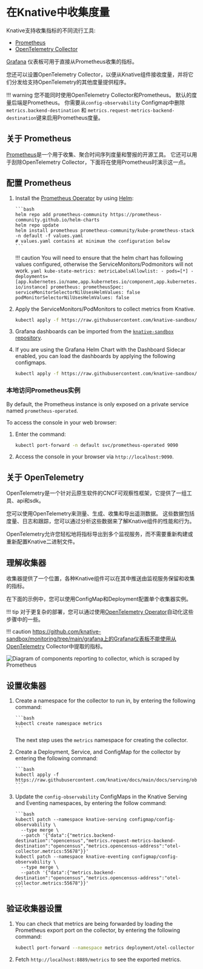 # 在Knative中收集度量

Knative支持收集指标的不同流行工具:

- [Prometheus](https://prometheus.io/)
- [OpenTelemetry Collector](https://opentelemetry.io/docs/collector/)

[Grafana](https://grafana.com/oss/) 仪表板可用于直接从Prometheus收集的指标。

您还可以设置OpenTelemetry Collector，以便从Knative组件接收度量，并将它们分发给支持OpenTelemetry的其他度量提供程序。

!!! warning
    您不能同时使用OpenTelemetry Collector和Prometheus。
    默认的度量后端是Prometheus。
    你需要从`config-observability` Configmap中删除`metrics.backend-destination` 和 `metrics.request-metrics-backend-destination`键来启用Prometheus度量。

## 关于 Prometheus

[Prometheus](https://prometheus.io/)是一个用于收集、聚合时间序列度量和警报的开源工具。
它还可以用于刮除OpenTelemetry Collector，下面将在使用Prometheus时演示这一点。

## 配置 Prometheus

1. Install the [Prometheus Operator](https://github.com/prometheus-community/helm-charts/tree/main/charts/kube-prometheus-stack) by using [Helm](https://helm.sh/docs/intro/using_helm/):

       ```bash
       helm repo add prometheus-community https://prometheus-community.github.io/helm-charts
       helm repo update
       helm install prometheus prometheus-community/kube-prometheus-stack -n default -f values.yaml
       # values.yaml contains at minimum the configuration below
       ```

    !!! caution
        You will need to ensure that the helm chart has following values configured, otherwise the ServiceMonitors/Podmonitors will not work.
        ```yaml
        kube-state-metrics:
          metricLabelsAllowlist:
            - pods=[*]
            - deployments=[app.kubernetes.io/name,app.kubernetes.io/component,app.kubernetes.io/instance]
        prometheus:
          prometheusSpec:
            serviceMonitorSelectorNilUsesHelmValues: false
            podMonitorSelectorNilUsesHelmValues: false
        ```

1. Apply the ServiceMonitors/PodMonitors to collect metrics from Knative.

    ```bash
    kubectl apply -f https://raw.githubusercontent.com/knative-sandbox/monitoring/main/servicemonitor.yaml
    ```

1. Grafana dashboards can be imported from the [`knative-sandbox` repository](https://github.com/knative-sandbox/monitoring/tree/main/grafana).

1. If you are using the Grafana Helm Chart with the Dashboard Sidecar enabled, you can load the dashboards by applying the following configmaps.

    ```bash
    kubectl apply -f https://raw.githubusercontent.com/knative-sandbox/monitoring/main/grafana/dashboards.yaml
    ```

### 本地访问Prometheus实例

By default, the Prometheus instance is only exposed on a private service named `prometheus-operated`.

To access the console in your web browser:

1. Enter the command:

    ```bash
    kubectl port-forward -n default svc/prometheus-operated 9090
    ```

1. Access the console in your browser via `http://localhost:9090`.

## 关于 OpenTelemetry

OpenTelemetry是一个针对云原生软件的CNCF可观察性框架，它提供了一组工具、api和sdk。

您可以使用OpenTelemetry来测量、生成、收集和导出遥测数据。
这些数据包括度量、日志和跟踪，您可以通过分析这些数据来了解Knative组件的性能和行为。

OpenTelemetry允许您轻松地将指标导出到多个监视服务，而不需要重新构建或重新配置Knative二进制文件。

## 理解收集器

收集器提供了一个位置，各种Knative组件可以在其中推送由监视服务保留和收集的指标。

在下面的示例中，您可以使用ConfigMap和Deployment配置单个收集器实例。

!!! tip
    对于更复杂的部署，您可以通过使用[OpenTelemetry Operator](https://github.com/open-telemetry/opentelemetry-operator)自动化这些步骤中的一些。

!!! caution
    https://github.com/knative-sandbox/monitoring/tree/main/grafana上的Grafana仪表板不能使用从OpenTelemetry Collector中提取的指标。

![Diagram of components reporting to collector, which is scraped by Prometheus](system-diagram.svg)

<!-- yuml.me UML rendering of:
[queue-proxy1]->[Collector]
[queue-proxy2]->[Collector]
[autoscaler]->[Collector]
[controller]->[Collector]
[Collector]<-scrape[Prometheus]
-->

## 设置收集器

1. Create a namespace for the collector to run in, by entering the following command:

       ```bash
       kubectl create namespace metrics
       ```
    The next step uses the `metrics` namespace for creating the collector.

1. Create a Deployment, Service, and ConfigMap for the collector by entering the following command:

       ```bash
       kubectl apply -f https://raw.githubusercontent.com/knative/docs/main/docs/serving/observability/metrics/collector.yaml
       ```

1. Update the `config-observability` ConfigMaps in the Knative Serving and
   Eventing namespaces, by entering the follow command:

       ```bash
       kubectl patch --namespace knative-serving configmap/config-observability \
         --type merge \
         --patch '{"data":{"metrics.backend-destination":"opencensus","metrics.request-metrics-backend-destination":"opencensus","metrics.opencensus-address":"otel-collector.metrics:55678"}}'
       kubectl patch --namespace knative-eventing configmap/config-observability \
         --type merge \
         --patch '{"data":{"metrics.backend-destination":"opencensus","metrics.opencensus-address":"otel-collector.metrics:55678"}}'
       ```

## 验证收集器设置

1. You can check that metrics are being forwarded by loading the Prometheus export port on the collector, by entering the following command:

    ```bash
    kubectl port-forward --namespace metrics deployment/otel-collector 8889
    ```

1. Fetch `http://localhost:8889/metrics` to see the exported metrics.
